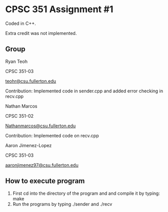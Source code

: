 # CPSC 351 Assignment #1

Coded in C++.

Extra credit was not implemented.

## Group

Ryan Teoh

CPSC 351-03

teohr@csu.fullerton.edu

Contribution: Implemented code in sender.cpp and added error checking in recv.cpp



Nathan Marcos

CPSC 351-02

Nathanmarcos@csu.fullerton.edu

Contribution: Implemented code on recv.cpp


Aaron Jimenez-Lopez

CPSC 351-03

aaronjimenez97@csu.fullerton.edu


## How to execute program

1. First cd into the directory of the program and and compile it by typing: make
2. Run the programs by typing ./sender <FILE> and ./recv


